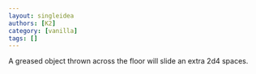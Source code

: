 ```yaml
---
layout: singleidea
authors: [K2]
category: [vanilla]
tags: []
---
```

A greased object thrown across the floor will slide an extra 2d4 spaces.
